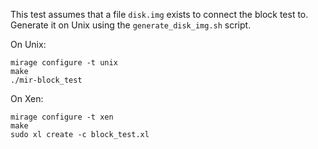 This test assumes that a file `disk.img` exists to connect the block test to.
Generate it on Unix using the `generate_disk_img.sh` script.

On Unix:
```
mirage configure -t unix
make
./mir-block_test
```

On Xen:
```
mirage configure -t xen
make
sudo xl create -c block_test.xl
```

